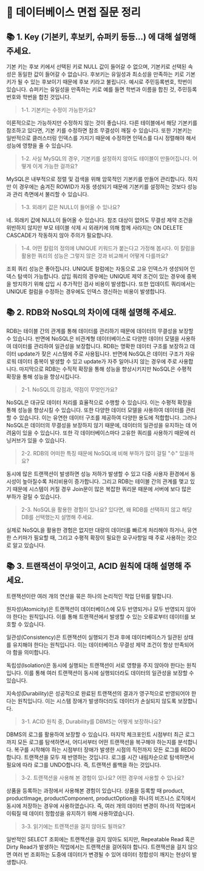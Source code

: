 # 📀 데이터베이스 면접 질문 정리

## 📚 1. Key (기본키, 후보키, 슈퍼키 등등...) 에 대해 설명해 주세요.

기본 키는 후보 키에서 선택된 키로 NULL 값이 들어갈 수 없으며, 기본키로 선택된 속성은 동일한 값이 들어갈 수 없습니다.
후보키는 유일성과 최소성을 만족하는 키로 기본키가 될 수 있는 후보이기 때문에 후보 키라고 불립니다. 예시로 주민등록번호, 학번이 있습니다.
슈퍼키는 유일성을 만족하는 키로 예를 들면 학번과 이름을 합친 것, 주민등록번호와 학번을 합친 것입니다.

 > 1-1. 기본키는 수정이 가능한가요?

이론적으로는 가능하지만 수정하지 않는 것이 좋습니다. 
다른 테이블에서 해당 기본키를 참조하고 있다면, 기본 키를 수정하면 참조 무결성이 깨질 수 있습니다. 
또한 기본키는 일반적으로 클러스터링 인덱스를 가지기 때문에 수정하면 인덱스를 다시 정렬해야 해서  성능에 영향을 줄 수 있습니다.

> 1-2. 사실 MySQL의 경우, 기본키를 설정하지 않아도 테이블이 만들어집니다. 어떻게 이게 가능한 걸까요?

MySQL은 내부적으로 정렬 및 검색을 위해 암묵적인 기본키를 만들어 관리합니다. 하지만 이 경우에는 숨겨진 ROWID가 자동 생성되기 때문에 기본키를 설정하는 것보다 성능과 관리 측면에서 불리할 수 있습니다.

> 1-3. 외래키 값은 NULL이 들어올 수 있나요?

네. 외래키 값에 NULL이 들어올 수 있습니다. 참조 대상이 없어도 무결성 제약 조건을 위반하지 않지만 부모 테이블 삭제 시 외래키에 의해 함께 사라지는 ON DELETE CASCADE가 작동하지 않아 주의가 필요합니다.

> 1-4. 어떤 칼럼의 정의에 UNIQUE 키워드가 붙는다고 가정해 봅시다. 이 칼럼을 활용한 쿼리의 성능은 그렇지 않은 것과 비교해서 어떻게 다를까요?

조회 쿼리 성능은 좋아집니다. UNIQUE 컬럼에는 자동으로 고유 인덱스가 생성되어 인덱스 탐색이 가능합니다. 삽입 쿼리의 경우에는 UNIQUE 제약 조건이 있는 경우에 중복을 방지하기 위해 삽입 시 추가적인 검사 비용이 발생합니다.
또한 업데이트 쿼리에서는 UNIQUE 컬럼을 수정하는 경우에도 인덱스 갱신하는 비용이 발생합니다.

## 📚 2. RDB와 NoSQL의 차이에 대해 설명해 주세요.
 RDB는 테이블 간의 관계를 통해 데이터를 관리하기 때문에 데이터의 무결성을 보장할 수 있습니다. 반면에 NoSQL은 비관계형 데이터베이스로 다양한 데이터 모델을 사용하여 데이터를 관리하여 일관성을 보장합니다.
RDB는 명확한 데이터 구조를 보장하고 데이터 update가 잦은 시스템에 주로 사용됩니다. 반면에 NoSQL은 데이터 구조가 자유로워 데이터 중복이 발생할 수 있고 update가 자주 일어나지 않는 경우에 주로 사용합니다.
마지막으로 RDB는 수직적 확장을 통해 성능을 향상시키지만 NoSQL은 수평적 확장을 통해 성능을 향상시킵니다.

> 2-1. NoSQL의 강점과, 약점이 무엇인가요?

NoSQL은 대규모 데이터 처리를 효율적으로 수행할 수 있습니다. 이는 수평적 확장을 통해 성능을 향상시킬 수 있습니다. 또한 다양한 데이터 모델을 사용하여 데이터를 관리할 수 있습니다. 이는 유연한 데이터 구조를 제공하여 다양한 용도에 적합합니다.
그러나 NoSQL은 데이터의 무결성을 보장하지 않기 때문에, 데이터의 일관성을 유지하는 데 어려움이 있을 수 있습니다. 또한 각 데이터베이스마다 고유한 쿼리를 사용하기 때문에 러닝커브가 있을 수 있습니다.

> 2-2. RDB의 어떠한 특징 때문에 NoSQL에 비해 부하가 많이 걸릴 "수" 있을까요?

동시에 많은 트랜잭션이 발생하면 성능 저하가 발생할 수 있고 다중 사용자 환경에서 동시성이 높아질수록 처리비용이 증가합니다. 
그리고 RDB는 테이블 간의 관계를 맺고 있기 때문에 시스템이 커질 경우 Join문이 많은 복잡한 쿼리문 때문에 서버에 보다 많은 부하가 걸릴 수 있습니다.

> 2-3. NoSQL을 활용한 경험이 있나요? 있다면, 왜 RDB를 선택하지 않고 해당 DB를 선택했는지 설명해 주세요.

실제로 NoSQL을 활용한 경험은 없지만 대량의 데이터를 빠르게 처리해야 하거나, 유연한 스키마가 필요할 때, 그리고 수평적 확장이 필요한 요구사항일 때 주로 사용하는 것으로 알고 있습니다.

## 📚 3. 트랜잭션이 무엇이고, ACID 원칙에 대해 설명해 주세요.

트랜잭션이란 여러 개의 연산을 묶은 하나의 논리적인 작업 단위를 말합니다.

원자성(Atomicity)은 트랜잭션이 데이터베이스에 모두 반영되거나 모두 반영되지 않아야 한다는 원칙입니다. 이를 통해 트랜잭션에서 발생할 수 있는 오류로부터 데이터를 보호할 수 있습니다.

일관성(Consistency)은 트랜잭션이 실행되기 전과 후에 데이터베이스가 일관된 상태를 유지해야 한다는 원칙입니다. 이는 데이터베이스 무결성 제약 조건이 항상 만족되어야 함을 의미합니다.

독립성(Isolation)은 동시에 실행되는 트랜잭션이 서로 영향을 주지 않아야 한다는 원칙입니다. 이를 통해 여러 트랜잭션이 동시에 실행되더라도 데이터의 일관성을 보장할 수 있습니다.

지속성(Durability)은 성공적으로 완료된 트랜잭션의 결과가 영구적으로 반영되어야 한다는 원칙입니다. 이는 시스템 장애가 발생하더라도 데이터가 손실되지 않도록 보장합니다.


> 3-1. ACID 원칙 중, Durability를 DBMS는 어떻게 보장하나요?

DBMS의 로그를 활용하여 보장할 수 있습니다. 마지막 체크포인트 시점부터 최근 로그까지 모든 로그를 탐색하면서, 어디서부터 어떤 트랜잭션을 복구해야 하는지를 분석합니다.
복구를 시작해야 하는 시점부터 장애가 발생한 시점의 직전까지 모든 로그를 REDO합니다. 트랜잭션을 모두 재 반영하는 것입니다.
로그를 시간 내림차순으로 탐색하면서 필요에 따라 로그를 UNDO합니다. 즉, 트랜잭션 롤백을 하는 것입니다.

> 3-2. 트랜잭션을 사용해 본 경험이 있나요? 어떤 경우에 사용할 수 있나요?

상품을 등록하는 과정에서 사용해본 경험이 있습니다. 상품을 등록할 때 product, productImage, productComponent, productOption을 하나의 비즈니스 로직에서 동시에 저장하는 경우에 사용하였습니다. 즉, 여러 개의 데이터 변경이 하나의 작업에서 이뤄질 때 데이터 정합성을 유지하기 위해 사용하였습니다.

> 3-3. 읽기에는 트랜잭션을 걸지 않아도 될까요?

일반적인 SELECT 조회에는 트랜잭션을 걸지 않아도 되지만, Repeatable Read 혹은 Dirty Read가 발생하는 작업에서는 트랜잭션을 걸어줘야 합니다. 트랜잭션을 걸지 않으면 여러 번 조회하는 도중에 데이터가 변경될 수 있어 데이터 정합성이 깨지는 현상이 발생합니다.
